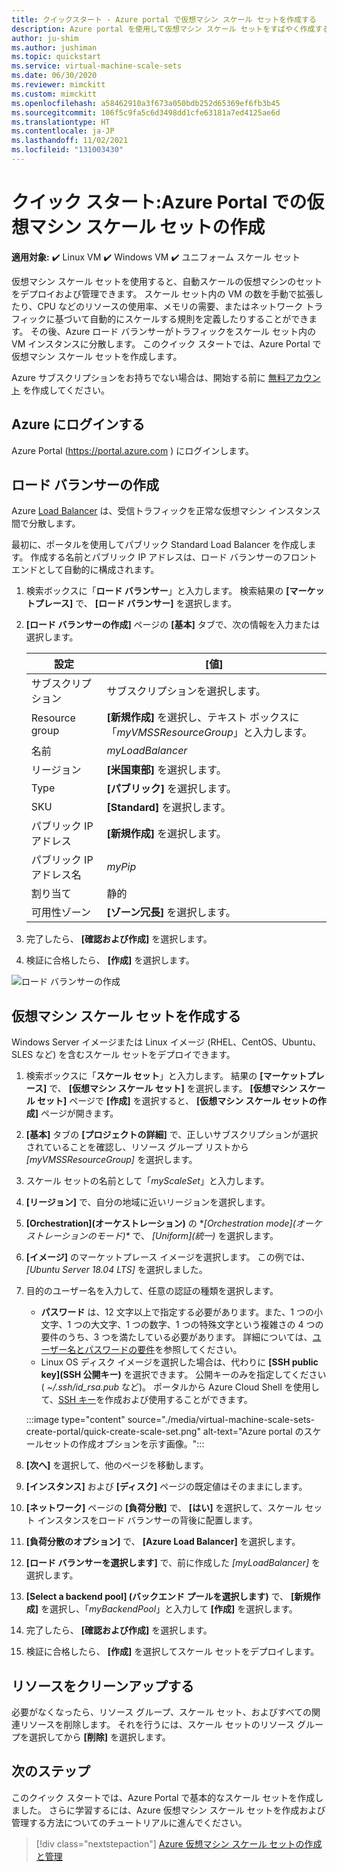 ```yaml
---
title: クイックスタート - Azure portal で仮想マシン スケール セットを作成する
description: Azure portal を使用して仮想マシン スケール セットをすばやく作成する方法を説明します。実際に自分でデプロイしてみましょう。
author: ju-shim
ms.author: jushiman
ms.topic: quickstart
ms.service: virtual-machine-scale-sets
ms.date: 06/30/2020
ms.reviewer: mimckitt
ms.custom: mimckitt
ms.openlocfilehash: a58462910a3f673a050bdb252d65369ef6fb3b45
ms.sourcegitcommit: 106f5c9fa5c6d3498dd1cfe63181a7ed4125ae6d
ms.translationtype: HT
ms.contentlocale: ja-JP
ms.lasthandoff: 11/02/2021
ms.locfileid: "131003430"
---
```

# <a name="quickstart-create-a-virtual-machine-scale-set-in-the-azure-portal"></a>クイック スタート:Azure Portal での仮想マシン スケール セットの作成

**適用対象:** :heavy_check_mark: Linux VM :heavy_check_mark: Windows VM :heavy_check_mark: ユニフォーム スケール セット

仮想マシン スケール セットを使用すると、自動スケールの仮想マシンのセットをデプロイおよび管理できます。 スケール セット内の VM の数を手動で拡張したり、CPU などのリソースの使用率、メモリの需要、またはネットワーク トラフィックに基づいて自動的にスケールする規則を定義したりすることができます。 その後、Azure ロード バランサーがトラフィックをスケール セット内の VM インスタンスに分散します。 このクイック スタートでは、Azure Portal で仮想マシン スケール セットを作成します。

Azure サブスクリプションをお持ちでない場合は、開始する前に [無料アカウント](https://azure.microsoft.com/free/?WT.mc_id=A261C142F) を作成してください。


## <a name="log-in-to-azure"></a>Azure にログインする
Azure Portal (https://portal.azure.com ) にログインします。

## <a name="create-a-load-balancer"></a>ロード バランサーの作成

Azure [Load Balancer](../load-balancer/load-balancer-overview.md) は、受信トラフィックを正常な仮想マシン インスタンス間で分散します。 

最初に、ポータルを使用してパブリック Standard Load Balancer を作成します。 作成する名前とパブリック IP アドレスは、ロード バランサーのフロント エンドとして自動的に構成されます。

1. 検索ボックスに「**ロード バランサー**」と入力します。 検索結果の **[マーケットプレース]** で、 **[ロード バランサー]** を選択します。
1. **[ロード バランサーの作成]** ページの **[基本]** タブで、次の情報を入力または選択します。

    | 設定                 | [値]   |
    | ---| ---|
    | サブスクリプション  | サブスクリプションを選択します。    |    
    | Resource group | **[新規作成]** を選択し、テキスト ボックスに「*myVMSSResourceGroup*」と入力します。|
    | 名前           | *myLoadBalancer*         |
    | リージョン         | **[米国東部]** を選択します。       |
    | Type          | **[パブリック]** を選択します。       |
    | SKU           | **[Standard]** を選択します。       |
    | パブリック IP アドレス | **[新規作成]** を選択します。 |
    | パブリック IP アドレス名  | *myPip*   |
    | 割り当て| 静的 |
    | 可用性ゾーン | **[ゾーン冗長]** を選択します。 |

1. 完了したら、 **[確認および作成]** を選択します。 
1. 検証に合格したら、 **[作成]** を選択します。 

![ロード バランサーの作成](./media/virtual-machine-scale-sets-create-portal/load-balancer.png)

## <a name="create-virtual-machine-scale-set"></a>仮想マシン スケール セットを作成する
Windows Server イメージまたは Linux イメージ (RHEL、CentOS、Ubuntu、SLES など) を含むスケール セットをデプロイできます。

1. 検索ボックスに「**スケール セット**」と入力します。 結果の **[マーケットプレース]** で、 **[仮想マシン スケール セット]** を選択します。 **[仮想マシン スケール セット]** ページで **[作成]** を選択すると、 **[仮想マシン スケール セットの作成]** ページが開きます。 
1. **[基本]** タブの **[プロジェクトの詳細]** で、正しいサブスクリプションが選択されていることを確認し、リソース グループ リストから *[myVMSSResourceGroup]* を選択します。 
1. スケール セットの名前として「*myScaleSet*」と入力します。
1. **[リージョン]** で、自分の地域に近いリージョンを選択します。
1. **[Orchestration]\(オーケストレーション\)** の **[Orchestration mode]\(オーケストレーションのモード)\** で、 *[Uniform]\(統一\)* を選択します。 
1. **[イメージ]** のマーケットプレース イメージを選択します。 この例では、 *[Ubuntu Server 18.04 LTS]* を選択しました。
1. 目的のユーザー名を入力して、任意の認証の種類を選択します。
   - **パスワード** は、12 文字以上で指定する必要があります。また、1 つの小文字、1 つの大文字、1 つの数字、1 つの特殊文字という複雑さの 4 つの要件のうち、3 つを満たしている必要があります。 詳細については、[ユーザー名とパスワードの要件](../virtual-machines/windows/faq.yml#what-are-the-password-requirements-when-creating-a-vm-)を参照してください。
   - Linux OS ディスク イメージを選択した場合は、代わりに **[SSH public key]\(SSH 公開キー\)** を選択できます。 公開キーのみを指定してください ( *~/.ssh/id_rsa.pub* など)。 ポータルから Azure Cloud Shell を使用して、[SSH キー](../virtual-machines/linux/mac-create-ssh-keys.md)を作成および使用することができます。
   
    :::image type="content" source="./media/virtual-machine-scale-sets-create-portal/quick-create-scale-set.png" alt-text="Azure portal のスケールセットの作成オプションを示す画像。":::

1. **[次へ]** を選択して、他のページを移動します。 
1. **[インスタンス]** および **[ディスク]** ページの既定値はそのままにします。
1. **[ネットワーク]** ページの **[負荷分散]** で、 **[はい]** を選択して、スケール セット インスタンスをロード バランサーの背後に配置します。 
1. **[負荷分散のオプション]** で、 **[Azure Load Balancer]** を選択します。
1. **[ロード バランサーを選択します]** で、前に作成した *[myLoadBalancer]* を選択します。
1. **[Select a backend pool] (バックエンド プールを選択します)** で、 **[新規作成]** を選択し、「*myBackendPool*」と入力して **[作成]** を選択します。
1. 完了したら、 **[確認および作成]** を選択します。 
1. 検証に合格したら、 **[作成]** を選択してスケール セットをデプロイします。


## <a name="clean-up-resources"></a>リソースをクリーンアップする
必要がなくなったら、リソース グループ、スケール セット、およびすべての関連リソースを削除します。 それを行うには、スケール セットのリソース グループを選択してから **[削除]** を選択します。


## <a name="next-steps"></a>次のステップ
このクイック スタートでは、Azure Portal で基本的なスケール セットを作成しました。 さらに学習するには、Azure 仮想マシン スケール セットを作成および管理する方法についてのチュートリアルに進んでください。

> [!div class="nextstepaction"]
> [Azure 仮想マシン スケール セットの作成と管理](tutorial-create-and-manage-powershell.md)
